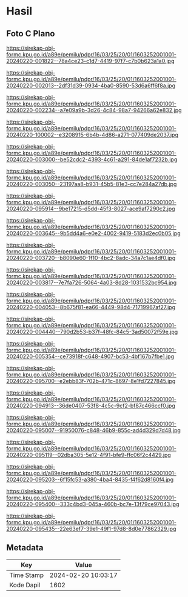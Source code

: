 # Hasil

## Foto C Plano

https://sirekap-obj-formc.kpu.go.id/a89e/pemilu/pdpr/16/03/25/20/01/1603252001001-20240220-001822--78a4ce23-c1d7-4419-97f7-c7b0b623a1a0.jpg

https://sirekap-obj-formc.kpu.go.id/a89e/pemilu/pdpr/16/03/25/20/01/1603252001001-20240220-002013--2df31d39-0934-4ba0-8590-53d6a6ff6f8a.jpg

https://sirekap-obj-formc.kpu.go.id/a89e/pemilu/pdpr/16/03/25/20/01/1603252001001-20240220-002234--a7e09a9b-3d26-4c84-98a7-94266a62e832.jpg

https://sirekap-obj-formc.kpu.go.id/a89e/pemilu/pdpr/16/03/25/20/01/1603252001001-20240220-100002--e3208915-6b4b-4d86-a271-077409de2037.jpg

https://sirekap-obj-formc.kpu.go.id/a89e/pemilu/pdpr/16/03/25/20/01/1603252001001-20240220-003000--be52cdc2-4393-4c61-a291-84de1af7232b.jpg

https://sirekap-obj-formc.kpu.go.id/a89e/pemilu/pdpr/16/03/25/20/01/1603252001001-20240220-003050--23197aa8-b931-45b5-81e3-cc7e284a27db.jpg

https://sirekap-obj-formc.kpu.go.id/a89e/pemilu/pdpr/16/03/25/20/01/1603252001001-20240220-095914--9be17215-d5dd-45f3-8027-ace9af7290c2.jpg

https://sirekap-obj-formc.kpu.go.id/a89e/pemilu/pdpr/16/03/25/20/01/1603252001001-20240220-003645--9b5dd4a6-e0e2-4002-9419-5183d2ec0b05.jpg

https://sirekap-obj-formc.kpu.go.id/a89e/pemilu/pdpr/16/03/25/20/01/1603252001001-20240220-003720--b8090e60-1f10-4bc2-8adc-34a7c1ae4df0.jpg

https://sirekap-obj-formc.kpu.go.id/a89e/pemilu/pdpr/16/03/25/20/01/1603252001001-20240220-003817--7e7fa726-5064-4a03-8d28-1031532bc954.jpg

https://sirekap-obj-formc.kpu.go.id/a89e/pemilu/pdpr/16/03/25/20/01/1603252001001-20240220-004053--8b675f81-ea66-4449-98d4-71719967af27.jpg

https://sirekap-obj-formc.kpu.go.id/a89e/pemilu/pdpr/16/03/25/20/01/1603252001001-20240220-004440--790d2b53-b37f-48fc-84c5-3ad50072f59e.jpg

https://sirekap-obj-formc.kpu.go.id/a89e/pemilu/pdpr/16/03/25/20/01/1603252001001-20240220-005354--ce73918f-c648-4907-bc53-4bf167b7fbe1.jpg

https://sirekap-obj-formc.kpu.go.id/a89e/pemilu/pdpr/16/03/25/20/01/1603252001001-20240220-095700--e2ebb83f-702b-471c-8697-8e1fd7227845.jpg

https://sirekap-obj-formc.kpu.go.id/a89e/pemilu/pdpr/16/03/25/20/01/1603252001001-20240220-094913--36de0407-53f8-4c5c-9cf2-bf87c466ccf0.jpg

https://sirekap-obj-formc.kpu.go.id/a89e/pemilu/pdpr/16/03/25/20/01/1603252001001-20240220-095007--91950076-c848-46b9-855c-ad4d329d7d48.jpg

https://sirekap-obj-formc.kpu.go.id/a89e/pemilu/pdpr/16/03/25/20/01/1603252001001-20240220-095119--02dba305-5e12-4f91-bfe9-ffc06f2c4429.jpg

https://sirekap-obj-formc.kpu.go.id/a89e/pemilu/pdpr/16/03/25/20/01/1603252001001-20240220-095203--6f15fc53-a380-4ba4-8435-f4f62d8160f4.jpg

https://sirekap-obj-formc.kpu.go.id/a89e/pemilu/pdpr/16/03/25/20/01/1603252001001-20240220-095400--333c4bd3-045a-460b-bc7e-13f79ce97043.jpg

https://sirekap-obj-formc.kpu.go.id/a89e/pemilu/pdpr/16/03/25/20/01/1603252001001-20240220-095435--22e63ef7-39e1-49f1-97d8-8d0e77862329.jpg


## Metadata

| Key        | Value               |
| ---------- | ------------------- |
| Time Stamp | 2024-02-20 10:03:17 |
| Kode Dapil | 1602                |



